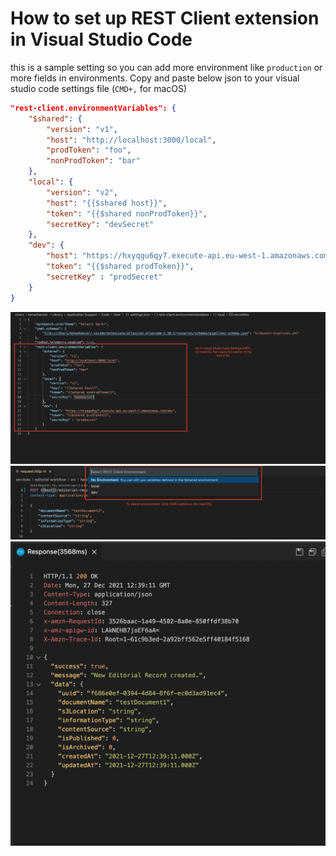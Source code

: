 # How to set up REST Client extension in Visual Studio Code

this is a sample setting so you can add more environment like `production` or more fields in environments. Copy and paste below json to your visual studio code settings file (`CMD+,` for macOS)

```json
"rest-client.environmentVariables": {
    "$shared": {
        "version": "v1",
        "host": "http://localhost:3000/local",
        "prodToken": "foo",
        "nonProdToken": "bar"
    },
    "local": {
        "version": "v2",
        "host": "{{$shared host}}",
        "token": "{{$shared nonProdToken}}",
        "secretKey": "devSecret"
    },
    "dev": {
        "host": "https://hxyqgu6qy7.execute-api.eu-west-1.amazonaws.com/dev",
        "token": "{{$shared prodToken}}",
        "secretKey" : "prodSecret"
    }
}
```
![Image1](./images/image1.png)
![Image2](./images/image2.png)
![Image3](./images/image3.png)